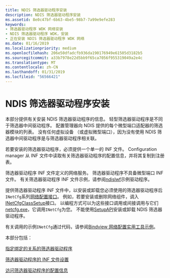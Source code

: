 ```yaml
---
title: NDIS 筛选器驱动程序安装
description: NDIS 筛选器驱动程序安装
ms.assetid: 8e0c47bf-6b63-4be5-98b7-7a99e9efe283
keywords:
- 筛选器驱动程序 WDK 网络安装
- NDIS 筛选器驱动程序 WDK，安装
- 正在安装 NDIS 筛选器驱动程序 WDK 网络
ms.date: 01/16/2019
ms.localizationpriority: medium
ms.openlocfilehash: 206e50dfadcfb936da190176949e61505d3182b5
ms.sourcegitcommit: a33b7978e22d5bb9f65ca7056f955319049a2e4c
ms.translationtype: MT
ms.contentlocale: zh-CN
ms.lasthandoff: 01/31/2019
ms.locfileid: "56566421"
---
```

# <a name="ndis-filter-driver-installation"></a>NDIS 筛选器驱动程序安装

本部分提供有关安装 NDIS 筛选器驱动程序的信息。 轻型筛选器驱动程序是不同于筛选器中间驱动程序。 配置管理器向 NDIS 提供的每个微型端口适配器的筛选器模块的列表。 没有任何虚拟设备 （或虚拟微型端口），因为没有使用 NDIS 筛选器中间驱动程序是与筛选器驱动程序相关联。

若要安装的筛选器驱动程序，必须提供一个单一的 INF 文件。 Configuration manager 从 INF 文件中读取有关筛选器驱动程序的配置信息，并将其复制到注册表。

筛选器驱动程序 INF 文件定义的网络服务。 筛选器驱动程序不具备微型端口 INF 文件。 有关筛选器驱动程序 INF 文件示例，请参阅[ndislwf](https://github.com/Microsoft/Windows-driver-samples/tree/master/network/ndis/filter)示例驱动程序。

提供筛选器驱动程序 INF 文件中，以安装或卸载您必须使用的筛选器驱动程序后`INetCfg`系列[网络配置接口](https://docs.microsoft.com/previous-versions/windows/hardware/network/ff559080(v%3dvs.85))。 例如，若要安装或删除网络组件，调入[INetCfgClassSetup](https://docs.microsoft.com/previous-versions/windows/hardware/network/ff547709%28v%3dvs.85%29)接口。 以编程方式可以为这些接口调用或间接调用与它们[netcfg.exe](https://docs.microsoft.com/windows-server/administration/windows-commands/netcfg)，它调用`INetCfg`为您。 不能使用[SetupAPI](../install/setupapi.md)安装或卸载 NDIS 筛选器驱动程序。

有关调用的示例`INetCfg`通过代码，请参阅[Bindview 网络配置实用工具示例](https://github.com/Microsoft/Windows-driver-samples/tree/master/network/config/bindview)。

本部分包括：

[指定绑定的关系的筛选器驱动程序](specifying-filter-driver-binding-relationships.md)

[筛选器驱动程序的 INF 文件设置](inf-file-settings-for-filter-drivers.md)

[访问筛选器驱动程序的配置信息](accessing-configuration-information-for-a-filter-driver.md)